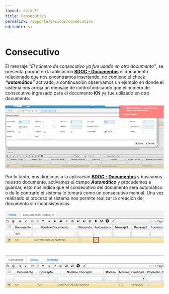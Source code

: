 ```yaml
---
layout: default
title: Consecutivo
permalink: /Soporte/basicos/consecutivo
editable: si
---
```


# Consecutivo

El mensaje _"El número de consecutivo ya fue usado en otro documento"_, se presenta porque en la aplicación [**BDOC - Documentos**](http://docs.oasiscom.com/Operacion/common/bsistema/bdoc) el documento relacionado que nos encontramos insertando, no contiene el check _**“automático”**_ activado, a continuación observamos un ejemplo en donde el sistema nos arroja un mensaje de control indicando que el número de consecutivo ingresado para el documento **KN** ya fue utilizado en otro documento.  

![](consecutivo.png)

Por lo tanto, nos dirigimos a la aplicación [**BDOC - Documentos**](http://docs.oasiscom.com/Operacion/common/bsistema/bdoc) y buscamos nuestro documento, activamos el campo _**Automático**_ y procedemos a guardar, esto nos indica que el consecutivo del documento será automático o de lo contrario el sistema lo tomará como un consecutivo manual. Una vez realizado el proceso el sistema nos permite realizar la creación del documento sin inconsistencias.  

![](consecutivo1.png)
